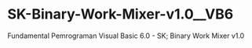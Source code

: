 # SK-Binary-Work-Mixer-v1.0__VB6
Fundamental Pemrograman Visual Basic 6.0 - SK; Binary Work Mixer v1.0
